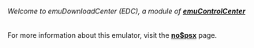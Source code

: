 ###### Welcome to emuDownloadCenter (EDC), a module of [**emuControlCenter**](https://github.com/PhoenixInteractiveNL/emuControlCenter/wiki/)

For more information about this emulator, visit the [**no$psx**](https://github.com/PhoenixInteractiveNL/emuDownloadCenter/wiki/Emulator-nopsx#menu) page.
